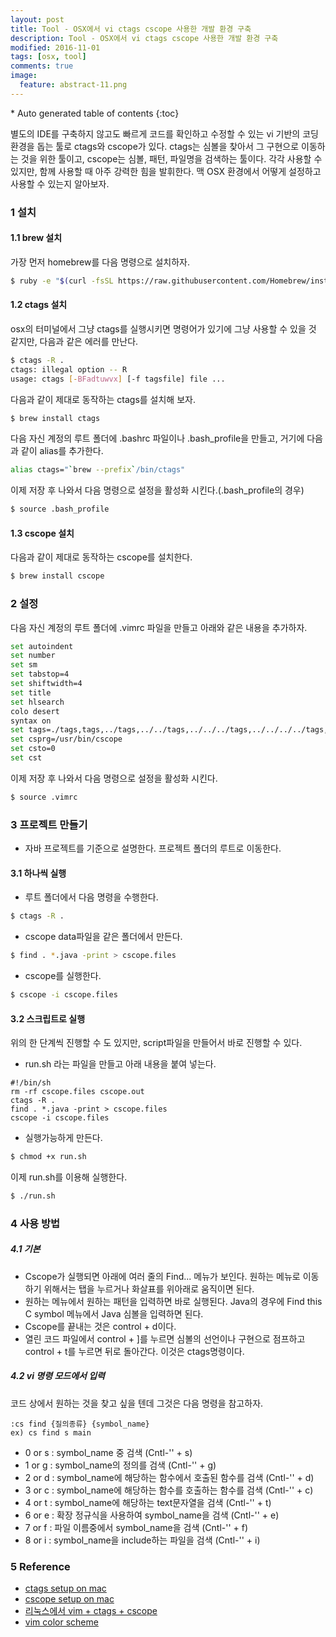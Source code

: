 ```yaml
---
layout: post
title: Tool - OSX에서 vi ctags cscope 사용한 개발 환경 구축
description: Tool - OSX에서 vi ctags cscope 사용한 개발 환경 구축
modified: 2016-11-01
tags: [osx, tool]
comments: true
image:
  feature: abstract-11.png
---
```


<section id="table-of-contents" class="toc">
<div id="drawer" markdown="1">
*  Auto generated table of contents
{:toc}
</div>
</section><!-- /#table-of-contents -->

별도의 IDE를 구축하지 않고도 빠르게 코드를 확인하고 수정할 수 있는 vi 기반의 코딩 환경을 돕는 툴로 ctags와 cscope가 있다. 
ctags는 심볼을 찾아서 그 구현으로 이동하는 것을 위한 툴이고, cscope는 심볼, 패턴, 파일명을 검색하는 툴이다. 
각각 사용할 수 있지만, 함께 사용할 때 아주 강력한 힘을 발휘한다. 맥 OSX 환경에서 어떻게 설정하고 사용할 수 있는지 알아보자. 

### 1 설치

#### 1.1 brew 설치

가장 먼저 homebrew를 다음 명령으로 설치하자. 

```bash
$ ruby -e "$(curl -fsSL https://raw.githubusercontent.com/Homebrew/install/master/install)" < /dev/null 2> /dev/null
```

#### 1.2 ctags 설치

osx의 터미널에서 그냥 ctags를 실행시키면 명령어가 있기에 그냥 사용할 수 있을 것 같지만, 다음과 같은 에러를 만난다. 

```bash
$ ctags -R .
ctags: illegal option -- R
usage: ctags [-BFadtuwvx] [-f tagsfile] file ...
```

다음과 같이 제대로 동작하는 ctags를 설치해 보자. 

```bash
$ brew install ctags
```

다음 자신 계정의 루트 폴더에 .bashrc 파일이나 .bash_profile을 만들고, 거기에 다음과 같이 alias를 추가한다. 

```bash
alias ctags="`brew --prefix`/bin/ctags"
```

이제 저장 후 나와서 다음 명령으로 설정을 활성화 시킨다.(.bash_profile의 경우) 

```bash
$ source .bash_profile
```

#### 1.3 cscope 설치 

다음과 같이 제대로 동작하는 cscope를 설치한다.  

```bash
$ brew install cscope
```

### 2 설정

다음 자신 계정의 루트 폴더에 .vimrc 파일을 만들고 아래와 같은 내용을 추가하자. 

```bash
set autoindent
set number
set sm
set tabstop=4
set shiftwidth=4
set title
set hlsearch
colo desert
syntax on
set tags=./tags,tags,../tags,../../tags,../../../tags,../../../../tags,../../../../../tags,../../../../../../tags,../../../../../../../tags,../../../../../../../../tags
set csprg=/usr/bin/cscope
set csto=0
set cst
```

이제 저장 후 나와서 다음 명령으로 설정을 활성화 시킨다.

```bash
$ source .vimrc
```

### 3 프로젝트 만들기 

- 자바 프로젝트를 기준으로 설명한다. 프로젝트 폴더의 루트로 이동한다.

#### 3.1 하나씩 실행

- 루트 폴더에서 다음 명령을 수행한다. 

```bash
$ ctags -R .
```

- cscope data파일을 같은 폴더에서 만든다. 

```bash
$ find . *.java -print > cscope.files
```

- cscope를 실행한다. 

```bash
$ cscope -i cscope.files
```

#### 3.2 스크립트로 실행

위의 한 단계씩 진행할 수 도 있지만, script파일을 만들어서 바로 진행할 수 있다. 

- run.sh 라는 파일을 만들고 아래 내용을 붙여 넣는다. 

```
#!/bin/sh 
rm -rf cscope.files cscope.out
ctags -R .
find . *.java -print > cscope.files
cscope -i cscope.files
``` 

- 실행가능하게 만든다. 

```bash
$ chmod +x run.sh
```

이제 run.sh를 이용해 실행한다. 

```bash
$ ./run.sh
```

### 4 사용 방법 

##### 4.1 기본 

- Cscope가 실행되면 아래에 여러 줄의 Find... 메뉴가 보인다. 원하는 메뉴로 이동하기 위해서는 탭을 누르거나 화살표를 위아래로 움직이면 된다. 
- 원하는 메뉴에서 원하는 패턴을 입력하면 바로 실행된다. Java의 경우에 Find this C symbol 메뉴에서 Java 심볼을 입력하면 된다. 
- Cscope를 끝내는 것은 control + d이다. 
- 열린 코드 파일에서 control + ]를 누르면 심볼의 선언이나 구현으로 점프하고 control + t를 누르면 뒤로 돌아간다. 이것은 ctags명령이다. 

##### 4.2 vi 명령 모드에서 입력

코드 상에서 원하는 것을 찾고 싶을 텐데 그것은 다음 명령을 참고하자. 

```
:cs find {질의종류} {symbol_name}
ex) cs find s main
```

- 0 or s : symbol_name 중 검색 (Cntl-'\' + s)
- 1 or g : symbol_name의 정의를 검색 (Cntl-'\' + g)
- 2 or d : symbol_name에 해당하는 함수에서 호출된 함수를 검색 (Cntl-'\' + d)
- 3 or c : symbol_name에 해당하는 함수를 호출하는 함수를 검색 (Cntl-'\' + c)
- 4 or t : symbol_name에 해당하는 text문자열을 검색 (Cntl-'\' + t)
- 6 or e : 확장 정규식을 사용하여 symbol_name을 검색 (Cntl-'\' + e)
- 7 or f : 파일 이름중에서 symbol_name을 검색 (Cntl-'\' + f)
- 8 or i : symbol_name을 include하는 파일을 검색 (Cntl-'\' + i) 

### 5 Reference

- [ctags setup on mac](https://gist.github.com/nazgob/1570678)
- [cscope setup on mac](http://macappstore.org/cscope/)
- [리눅스에서 vim + ctags + cscope](http://blog.naver.com/leekdh1965/220549087542)
- [vim color scheme](http://alvinalexander.com/linux/vi-vim-editor-color-scheme-colorscheme)
